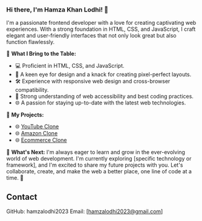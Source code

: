 ### Hi there, I'm Hamza Khan Lodhi! 👋

I'm a passionate frontend developer with a love for creating captivating web experiences. With a strong foundation in HTML, CSS, and JavaScript, I craft elegant and user-friendly interfaces that not only look great but also function flawlessly.

🌟 **What I Bring to the Table:**
- 💻 Proficient in HTML, CSS, and JavaScript.
- 🎨 A keen eye for design and a knack for creating pixel-perfect layouts.
- 🛠️ Experience with responsive web design and cross-browser compatibility.
- 📐 Strong understanding of web accessibility and best coding practices.
- 🌐 A passion for staying up-to-date with the latest web technologies.

🔨 **My Projects:**
- 🌐 [YouTube Clone](https://hamzalodhi2023.github.io/YouTube-Clone/)
- 🌐 [Amazon Clone](https://hamzalodhi2023.github.io/Amazon/)
- 🌐 [Ecommerce Clone](https://hamzalodhi2023.github.io/ecommerce-website/)

🌱 **What's Next:**
I'm always eager to learn and grow in the ever-evolving world of web development. I'm currently exploring [specific technology or framework], and I'm excited to share my future projects with you. Let's collaborate, create, and make the web a better place, one line of code at a time. 🚀

## Contact

GitHub: hamzalodhi2023
Email: [hamzalodhi2023@gmail.com]
